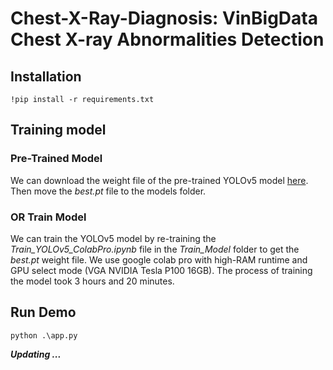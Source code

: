 # Chest-X-Ray-Diagnosis: VinBigData Chest X-ray Abnormalities Detection

## Installation
```!pip install -r requirements.txt```

## Training model

### Pre-Trained Model
We can download the weight file of the pre-trained YOLOv5 model [here](https://drive.google.com/drive/u/2/folders/1QdM5d4I33AhSAIkcMASns4DEIgHTHJjS). Then move the *best.pt* file to the models folder.

### OR Train Model
We can train the YOLOv5 model by re-training the *Train_YOLOv5_ColabPro.ipynb* file in the *Train_Model* folder to get the *best.pt* weight file. We use google colab pro with high-RAM runtime and GPU select mode (VGA NVIDIA Tesla P100 16GB). The process of training the model took 3 hours and 20 minutes.

## Run Demo
 ```python .\app.py```
 
 
 ***Updating ...***
